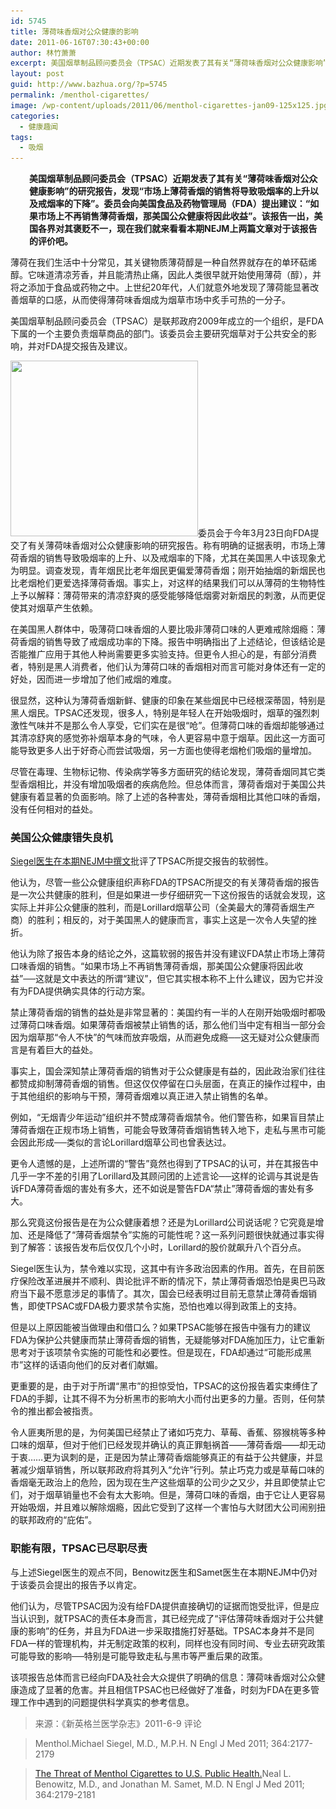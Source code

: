 ```yaml
---
id: 5745
title: 薄荷味香烟对公众健康的影响
date: 2011-06-16T07:30:43+00:00
author: 林竹萧萧
excerpt: 美国烟草制品顾问委员会（TPSAC）近期发表了其有关“薄荷味香烟对公众健康影响”的研究报告，发现“市场上薄荷香烟的销售将导致吸烟率的上升以及戒烟率的下降”。委员会向美国食品及药物管理局（FDA）提出建议：“如果市场上不再销售薄荷香烟，那美国公众健康将因此收益”。该报告一出，美国各界对其褒贬不一，现在我们就来看看本期NEJM上两篇文章对于该报告的评价吧。
layout: post
guid: http://www.bazhua.org/?p=5745
permalink: /menthol-cigarettes/
image: /wp-content/uploads/2011/06/menthol-cigarettes-jan09-125x125.jpg
categories:
  - 健康趣闻
tags:
  - 吸烟
---
```

<p style="padding-left: 30px;">
  <strong>美国烟草制品顾问委员会（TPSAC）近期发表了其有关“薄荷味香烟对公众健康影响”的研究报告，发现“市场上薄荷香烟的销售将导致吸烟率的上升以及戒烟率的下降”。委员会向美国食品及药物管理局（FDA）提出建议：“如果市场上不再销售薄荷香烟，那美国公众健康将因此收益”。该报告一出，美国各界对其褒贬不一，现在我们就来看看本期NEJM上两篇文章对于该报告的评价吧。</strong>
</p>

薄荷在我们生活中十分常见，其关键物质薄荷醇是一种自然界就存在的单环萜烯醇。它味道清凉芳香，并且能清热止痛，因此人类很早就开始使用薄荷（醇），并将之添加于食品或药物之中。上世纪20年代，人们就意外地发现了薄荷能显著改善烟草的口感，从而使得薄荷味香烟成为烟草市场中炙手可热的一分子。

美国烟草制品顾问委员会（TPSAC）是联邦政府2009年成立的一个组织，是FDA下属的一个主要负责烟草商品的部门。该委员会主要研究烟草对于公共安全的影响，并对FDA提交报告及建议。

[<img class="alignright size-medium wp-image-5587" title="menthol-cigarettes-jan09" src="/wp-content/uploads/2011/06/menthol-cigarettes-jan09-300x281.jpg" alt="" width="300" height="281" srcset="/wp-content/uploads/2011/06/menthol-cigarettes-jan09-300x281.jpg 300w, /wp-content/uploads/2011/06/menthol-cigarettes-jan09-150x140.jpg 150w, /wp-content/uploads/2011/06/menthol-cigarettes-jan09.jpg 320w" sizes="(max-width: 300px) 100vw, 300px" />](/wp-content/uploads/2011/06/menthol-cigarettes-jan09.jpg)委员会于今年3月23日向FDA提交了有关薄荷味香烟对公众健康影响的研究报告。称有明确的证据表明，市场上薄荷香烟的销售导致吸烟率的上升、以及戒烟率的下降，尤其在美国黑人中该现象尤为明显。调查发现，青年烟民比老年烟民更偏爱薄荷香烟；刚开始抽烟的新烟民也比老烟枪们更爱选择薄荷香烟。事实上，对这样的结果我们可以从薄荷的生物特性上予以解释：薄荷带来的清凉舒爽的感受能够降低烟雾对新烟民的刺激，从而更促使其对烟草产生依赖。

在美国黑人群体中，吸薄荷口味香烟的人要比吸非薄荷口味的人更难戒除烟瘾：薄荷香烟的销售导致了戒烟成功率的下降。报告中明确指出了上述结论，但该结论是否能推广应用于其他人种尚需要更多实验支持。但更令人担心的是，有部分消费者，特别是黑人消费者，他们认为薄荷口味的香烟相对而言可能对身体还有一定的好处，因而进一步增加了他们戒烟的难度。

很显然，这种认为薄荷香烟新鲜、健康的印象在某些烟民中已经根深蒂固，特别是黑人烟民。TPSAC还发现，很多人，特别是年轻人在开始吸烟时，烟草的强烈刺激性气味并不是那么令人享受，它们实在是很“呛”。但薄荷口味的香烟却能够通过其清凉舒爽的感觉弥补烟草本身的气味，令人更容易中意于烟草。因此这一方面可能导致更多人出于好奇心而尝试吸烟，另一方面也使得老烟枪们吸烟的量增加。

尽管在毒理、生物标记物、传染病学等多方面研究的结论发现，薄荷香烟同其它类型香烟相比，并没有增加吸烟者的疾病危险。但总体而言，薄荷香烟对于美国公共健康有着显著的负面影响。除了上述的各种害处，薄荷香烟相比其他口味的香烟，没有任何相对的益处。

### 美国公众健康错失良机

[Siegel医生在本期NEJM中撰文](http://www.nejm.org/doi/full/10.1056/NEJMp1103403)批评了TPSAC所提交报告的软弱性。

他认为，尽管一些公众健康组织声称FDA的TPSAC所提交的有关薄荷香烟的报告是一次公共健康的胜利，但是如果进一步仔细研究一下这份报告的话就会发现，这实际上并非公众健康的胜利，而是Lorillard烟草公司（全美最大的薄荷香烟生产商）的胜利；相反的，对于美国黑人的健康而言，事实上这是一次令人失望的挫折。

他认为除了报告本身的结论之外，这篇软弱的报告并没有建议FDA禁止市场上薄荷口味香烟的销售。“如果市场上不再销售薄荷香烟，那美国公众健康将因此收益”──这就是文中表达的所谓“建议”，但它其实根本称不上什么建议，因为它并没有为FDA提供确实具体的行动方案。

禁止薄荷香烟的销售的益处是非常显著的：美国约有一半的人在刚开始吸烟时都吸过薄荷口味香烟。如果薄荷香烟被禁止销售的话，那么他们当中定有相当一部分会因为烟草那“令人不快”的气味而放弃吸烟，从而避免成瘾──这无疑对公众健康而言是有着巨大的益处。

事实上，国会深知禁止薄荷香烟的销售对于公众健康是有益的，因此政治家们往往都赞成抑制薄荷香烟的销售。但这仅仅停留在口头层面，在真正的操作过程中，由于其他组织的影响与干预，薄荷香烟难以真正进入禁止销售的名单。

例如，“无烟青少年运动”组织并不赞成薄荷香烟禁令。他们警告称，如果盲目禁止薄荷香烟在正规市场上销售，可能会导致薄荷香烟销售转入地下，走私与黑市可能会因此形成──类似的言论Lorillard烟草公司也曾表达过。

更令人遗憾的是，上述所谓的“警告”竟然也得到了TPSAC的认可，并在其报告中几乎一字不差的引用了Lorillard及其顾问团的上述言论──这样的论调与其说是告诉FDA薄荷香烟的害处有多大，还不如说是警告FDA“禁止”薄荷香烟的害处有多大。

那么究竟这份报告是在为公众健康着想？还是为Lorillard公司说话呢？它究竟是增加、还是降低了“薄荷香烟禁令”实施的可能性呢？这一系列问题很快就通过事实得到了解答：该报告发布后仅仅几个小时，Lorillard的股价就飙升八个百分点。

Siegel医生认为，禁令难以实现，这其中有许多政治因素的作用。首先，在目前医疗保险改革进展并不顺利、舆论批评不断的情况下，禁止薄荷香烟恐怕是奥巴马政府当下最不愿意涉足的事情了。其次，国会已经表明过目前无意禁止薄荷香烟销售，即使TPSAC或FDA极力要求禁令实施，恐怕也难以得到政策上的支持。

但是以上原因能被当做理由和借口么？如果TPSAC能够在报告中强有力的建议FDA为保护公共健康而禁止薄荷香烟的销售，无疑能够对FDA施加压力，让它重新思考对于该项禁令实施的可能性和必要性。但是现在，FDA却通过“可能形成黑市”这样的话语向他们的反对者们献媚。

更重要的是，由于对于所谓“黑市”的担惊受怕，TPSAC的这份报告着实束缚住了FDA的手脚，让其不得不为分析黑市的影响大小而付出更多的力量。否则，任何禁令的推出都会被指责。

令人匪夷所思的是，为何美国已经禁止了诸如巧克力、草莓、香蕉、猕猴桃等多种口味的烟草，但对于他们已经发现并确认的真正罪魁祸首——薄荷香烟——却无动于衷……更为讽刺的是，正是因为禁止薄荷香烟能够真正的有益于公共健康，并显著减少烟草销售，所以联邦政府将其列入“允许”行列。禁止巧克力或是草莓口味的香烟毫无政治上的危险，因为现在生产这些烟草的公司少之又少，并且即使禁止它们，对于烟草销量也不会有太大影响。但是，薄荷口味的香烟，由于它让人更容易开始吸烟，并且难以解除烟瘾，因此它受到了这样一个害怕与大财团大公司闹别扭的联邦政府的“庇佑”。

### 职能有限，TPSAC已尽职尽责

与上述Siegel医生的观点不同，Benowitz医生和Samet医生在本期NEJM中仍对于该委员会提出的报告予以肯定。

他们认为，尽管TPSAC因为没有给FDA提供直接确切的证据而饱受批评，但是应当认识到，就TPSAC的责任本身而言，其已经完成了“评估薄荷味香烟对于公共健康的影响”的任务，并且为FDA进一步采取措施打好基础。TPSAC本身并不是同FDA一样的管理机构，并无制定政策的权利，同样也没有同时间、专业去研究政策可能导致的影响──特别是可能导致走私与黑市等严重后果的政策。

该项报告总体而言已经向FDA及社会大众提供了明确的信息：薄荷味香烟对公众健康造成了显著的危害。并且相信TPSAC也已经做好了准备，时刻为FDA在更多管理工作中遇到的问题提供科学真实的参考信息。

> 来源：《新英格兰医学杂志》2011-6-9 评论
   
> Menthol.</a>Michael Siegel, M.D., M.P.H. N Engl J Med 2011; 364:2177-2179
  
> [The Threat of Menthol Cigarettes to U.S. Public Health.](http://www.nejm.org/doi/full/10.1056/NEJMp1103610)Neal L. Benowitz, M.D., and Jonathan M. Samet, M.D. N Engl J Med 2011; 364:2179-2181
